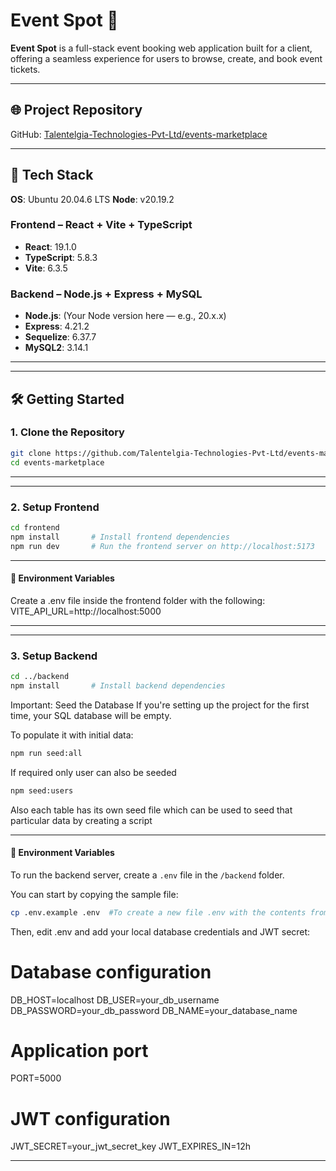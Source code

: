 # Event Spot 🎫

**Event Spot** is a full-stack event booking web application built for a client, offering a seamless experience for users to browse, create, and book event tickets.

---

## 🌐 Project Repository

GitHub: [Talentelgia-Technologies-Pvt-Ltd/events-marketplace](https://github.com/Talentelgia-Technologies-Pvt-Ltd/events-marketplace.git)

---

## 🚀 Tech Stack

**OS**: Ubuntu 20.04.6 LTS
**Node**: v20.19.2

### Frontend – React + Vite + TypeScript

- **React**: 19.1.0
- **TypeScript**: 5.8.3
- **Vite**: 6.3.5

### Backend – Node.js + Express + MySQL

- **Node.js**: (Your Node version here — e.g., 20.x.x)
- **Express**: 4.21.2
- **Sequelize**: 6.37.7
- **MySQL2**: 3.14.1

---

---

## 🛠️ Getting Started

### 1. Clone the Repository

```bash
git clone https://github.com/Talentelgia-Technologies-Pvt-Ltd/events-marketplace.git
cd events-marketplace
```

---

---

### 2. Setup Frontend

```bash
cd frontend
npm install       # Install frontend dependencies
npm run dev       # Run the frontend server on http://localhost:5173
```

---

#### 🔐 Environment Variables

Create a .env file inside the frontend folder with the following:
VITE_API_URL=http://localhost:5000

---

---

### 3. Setup Backend

```bash
cd ../backend
npm install       # Install backend dependencies
```

Important: Seed the Database
If you're setting up the project for the first time, your SQL database will be empty.

To populate it with initial data:

```bash
npm run seed:all
```

If required only user can also be seeded

```bash
npm seed:users
```

Also each table has its own seed file which can be used to seed that particular data by creating a script

---

#### 🔐 Environment Variables

To run the backend server, create a `.env` file in the `/backend` folder.

You can start by copying the sample file:

```bash
cp .env.example .env  #To create a new file .env with the contents from the env.example file
```

Then, edit .env and add your local database credentials and JWT secret:

# Database configuration

DB_HOST=localhost
DB_USER=your_db_username
DB_PASSWORD=your_db_password
DB_NAME=your_database_name

# Application port

PORT=5000

# JWT configuration

JWT_SECRET=your_jwt_secret_key
JWT_EXPIRES_IN=12h

---
